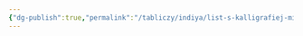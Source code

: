```yaml
---
{"dg-publish":true,"permalink":"/tabliczy/indiya/list-s-kalligrafiej-mira-ali/","dgPassFrontmatter":true}
---
```



